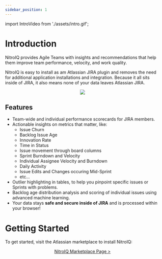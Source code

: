 ```yaml
---
sidebar_position: 1
---
```


import IntroVideo from './assets/intro.gif';

# Introduction

NitroIQ provides Agile Teams with insights and recommendations that help them improve team performance, velocity, and work quality.

NitroIQ is easy to install as am Atlassian JIRA plugin and removes the need for additional application installations and integration. Because it all sits inside of JIRA, it also means none of your data leaves Atlassian JIRA.

<p align="center">
<img src={IntroVideo} className="doc_image"/>
</p>

## Features

- Team-wide and individual performance scorecards for JIRA members.
- Actionable insights on metrics that matter, like:
  - Issue Churn
  - Backlog Issue Age
  - Innovation Rate
  - Time in Status
  - Issue movement through board columns
  - Sprint Burndown and Velocity
  - Individual Assignee Velocity and Burndown
  - Daily Activity
  - Issue Edits and Changes occuring Mid-Sprint
  - etc...
- Outlier highlighting in tables, to help you pinpoint specific issues or Sprints with problems.
- Backlog age distribution analysis and scoring of individual issues using advanced machine learning.
- Your data stays **safe and secure inside of JIRA** and is processed within your browser!

# Getting Started

To get started, visit the Atlassian marketplace to install NitroIQ:

<p align="center">
<a href="https://marketplace.atlassian.com/apps/1232080?tab=overview&hosting=cloud" class="doc-button-link">NitroIQ Marketplace Page ></a>
</p>
